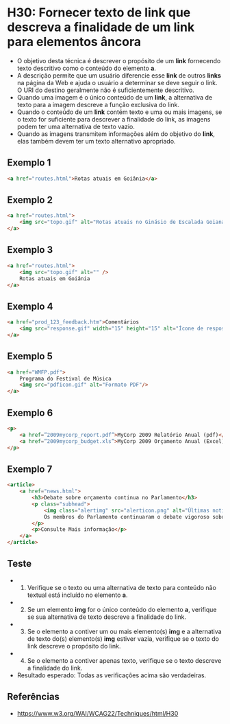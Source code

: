 # H30: Fornecer texto de link que descreva a finalidade de um link para elementos âncora
* O objetivo desta técnica é descrever o propósito de um **link** fornecendo texto descritivo como o conteúdo do elemento **a**.
* A descrição permite que um usuário diferencie esse **link** de outros **links** na página da Web e ajuda o usuário a determinar se deve seguir o link. O URI do destino geralmente não é suficientemente descritivo.
* Quando uma imagem é o único conteúdo de um **link**, a alternativa de texto para a imagem descreve a função exclusiva do link.
* Quando o conteúdo de um **link** contém texto e uma ou mais imagens, se o texto for suficiente para descrever a finalidade do link, as imagens podem ter uma alternativa de texto vazio.
* Quando as imagens transmitem informações além do objetivo do **link**, elas também devem ter um texto alternativo apropriado.

## Exemplo 1
```html
<a href="routes.html">Rotas atuais em Goiânia</a>
```

## Exemplo 2
```html
<a href="routes.html">
    <img src="topo.gif" alt="Rotas atuais no Ginásio de Escalada Goiana" />
</a>
```

## Exemplo 3
```html
<a href="routes.html">
    <img src="topo.gif" alt="" />
    Rotas atuais em Goiânia
</a>
```

## Exemplo 4
```html
<a href="prod_123_feedback.htm">Comentários
    <img src="response.gif" width="15" height="15" alt="Ícone de resposta recebida" />
</a>
```

## Exemplo 5
```html
<a href="WMFP.pdf">
    Programa do Festival de Música
    <img src="pdficon.gif" alt="Formato PDF"/>
</a>
```

## Exemplo 6
```html
<p>
    <a href=”2009mycorp_report.pdf”>MyCorp 2009 Relatório Anual (pdf)</a><br />
    <a href=”2009mycorp_budget.xls”>MyCorp 2009 Orçamento Anual (Excel)</a>
</p>
```

## Exemplo 7
```html
<article>
    <a href="news.html">
        <h3>Debate sobre orçamento continua no Parlamento</h3>
        <p class="subhead">
            <img class="alertimg" src="alerticon.png" alt="Últimas notícias" height="30" width="30">
            Os membros do Parlamento continuaram o debate vigoroso sobre três questões desafiadoras em torno do orçamento do próximo ano.
        </p>
        <p>Consulte Mais informação</p>
    </a>
</article>
```

## Teste
* 1. Verifique se o texto ou uma alternativa de texto para conteúdo não textual está incluído no elemento **a**.
* 2. Se um elemento **img** for o único conteúdo do elemento **a**, verifique se sua alternativa de texto descreve a finalidade do link.
* 3. Se o elemento a contiver um ou mais elemento(s) **img** e a alternativa de texto do(s) elemento(s) **img** estiver vazia, verifique se o texto do link descreve o propósito do link.
* 4. Se o elemento a contiver apenas texto, verifique se o texto descreve a finalidade do link.
* Resultado esperado: Todas as verificações acima são verdadeiras.

## Referências
* https://www.w3.org/WAI/WCAG22/Techniques/html/H30